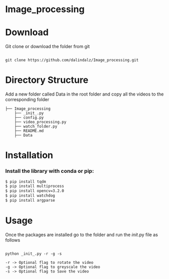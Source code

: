 # Image_processing


# Download

Git clone or download the folder from git 

```

git clone https://github.com/dalindalz/Image_processing.git

```


# Directory Structure

Add a new folder called Data in the root folder and copy all the videos to the corresponding folder


```
├── Image_processing
    ├── _init_.py
    ├── config.py
    ├── video_processing.py
    ├── watch_folder.py
    ├── README.md
    ├── Data

```

# Installation

### Install the library with conda or pip:



```sh
$ pip install tqdm
$ pip install multiprocess
$ pip install opencv=3.2.0
$ pip install watchdog
$ pip install argparse

```
# Usage

Once the packages are installed go to the folder and run the _init_.py file as follows

```

python _init_.py -r -g -s

-r -> Optional flag to rotate the video
-g -> Optional flag to greyscale the video
-s -> Optional flag to Save the video

```


